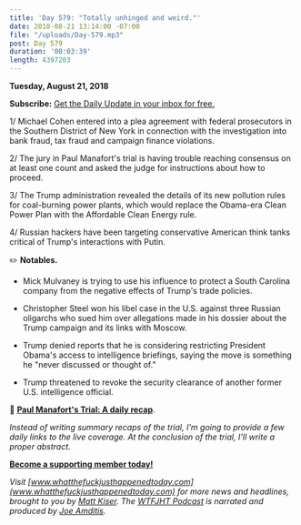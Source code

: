 ```yaml
---
title: 'Day 579: "Totally unhinged and weird."'
date: 2018-08-21 13:14:00 -07:00
file: "/uploads/Day-579.mp3"
post: Day 579
duration: '00:03:39'
length: 4397203
---
```


**Tuesday, August 21, 2018**

**Subscribe:** [Get the Daily Update in your inbox for free.](https://whatthefuckjusthappenedtoday.com/subscribe/)

1/ Michael Cohen entered into a plea agreement with federal prosecutors in the Southern District of New York in connection with the investigation into bank fraud, tax fraud and campaign finance violations.

2/ The jury in Paul Manafort's trial is having trouble reaching consensus on at least one count and asked the judge for instructions about how to proceed.

3/ The Trump administration revealed the details of its new pollution rules for coal-burning power plants, which would replace the Obama-era Clean Power Plan with the Affordable Clean Energy rule.

4/ Russian hackers have been targeting conservative American think tanks critical of Trump's interactions with Putin.

✏️ **Notables.**

* Mick Mulvaney is trying to use his influence to protect a South Carolina company from the negative effects of Trump's trade policies.

* Christopher Steel won his libel case in the U.S. against three Russian oligarchs who sued him over allegations made in his dossier about the Trump campaign and its links with Moscow.

* Trump denied reports that he is considering restricting President Obama's access to intelligence briefings, saying the move is something he "never discussed or thought of."

* Trump threatened to revoke the security clearance of another former U.S. intelligence official.

📰 **[Paul Manafort's Trial: A daily recap](https://whatthefuckjusthappenedtoday.com/paul-manaforts-trial/)**.

*Instead of writing summary recaps of the trial, I'm going to provide a few daily links to the live coverage. At the conclusion of the trial, I'll write a proper abstract.*

**[Become a supporting member today!](https://whatthefuckjusthappenedtoday.com/membership/?utm_source=2017\+Donors&utm_campaign=8dccd905d9-&utm_medium=email&utm_term=0_3bd36f654c-8dccd905d9-169730397)**

*Visit [www.whatthefuckjusthappenedtoday.com](www.whatthefuckjusthappenedtoday.com) for more news and headlines, brought to you by [Matt Kiser](https://twitter.com/Matt_Kiser). The [WTFJHT Podcast](https://whatthefuckjusthappenedtoday.com/podcasts/) is narrated and produced by [Joe Amditis](https://twitter.com/jsamditis).*